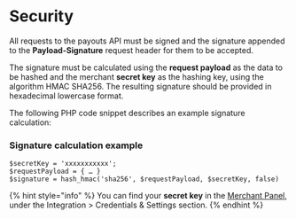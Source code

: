 # Security

All requests to the payouts API must be signed and the signature appended to the **Payload-Signature** request header for them to be accepted.

The signature must be calculated using the **request payload** as the data to be hashed and the merchant **secret key** as the hashing key, using the algorithm HMAC SHA256. The resulting signature should be provided in hexadecimal lowercase format.

The following PHP code snippet describes an example signature calculation:

### **Signature calculation example**

```text
$secretKey = 'xxxxxxxxxxx';
$requestPayload = { … }
$signature = hash_hmac('sha256', $requestPayload, $secretKey, false)
```

{% hint style="info" %}
You can find your **secret key** in the [Merchant Panel](https://merchant.dlocal.com/panel), under the Integration &gt; Credentials & Settings section.
{% endhint %}



